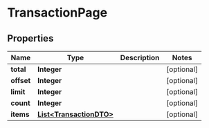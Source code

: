 

# TransactionPage


## Properties

| Name | Type | Description | Notes |
|------------ | ------------- | ------------- | -------------|
|**total** | **Integer** |  |  [optional] |
|**offset** | **Integer** |  |  [optional] |
|**limit** | **Integer** |  |  [optional] |
|**count** | **Integer** |  |  [optional] |
|**items** | [**List&lt;TransactionDTO&gt;**](TransactionDTO.md) |  |  [optional] |



